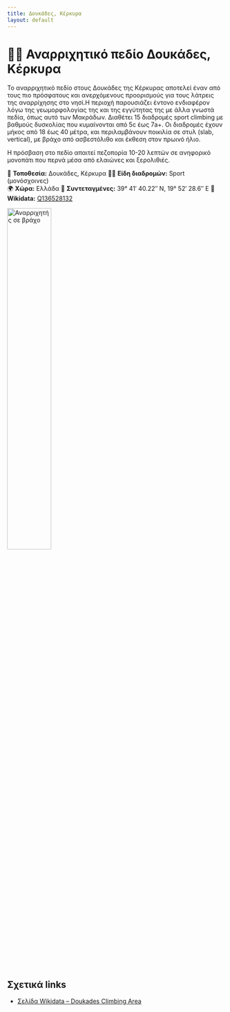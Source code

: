 ```yaml
---
title: Δουκάδες, Κέρκυρα
layout: default
---
```


# 🧗‍♀️ Αναρριχητικό πεδίο Δουκάδες, Κέρκυρα

Το αναρριχητικό πεδίο στους Δουκάδες της Κέρκυρας αποτελεί έναν από τους πιο πρόσφατους και ανερχόμενους προορισμούς για τους λάτρεις της αναρρίχησης στο νησί.H περιοχή παρουσιάζει έντονο ενδιαφέρον λόγω της γεωμορφολογίας της και της εγγύτητας της με άλλα γνωστά πεδία, όπως αυτό των Μακράδων. Διαθέτει 15 διαδρομές sport climbing με βαθμούς δυσκολίας που κυμαίνονται από 5c έως 7a+. Οι διαδρομές έχουν μήκος από 18 έως 40 μέτρα, και περιλαμβάνουν ποικιλία σε στυλ (slab, vertical), με βράχο από ασβεστόλιθο και έκθεση στον πρωινό ήλιο. 

Η πρόσβαση στο πεδίο απαιτεί πεζοπορία 10-20 λεπτών σε ανηφορικό μονοπάτι που περνά μέσα από ελαιώνες και ξερολιθιές.

📍 **Τοποθεσία:** Δουκάδες, Κέρκυρα
🧗‍♀️ **Είδη διαδρομών:** Sport (μονόσχοινες)  
🌍 **Χώρα:** Ελλάδα
📌 **Συντεταγμένες:** 	39° 41′ 40.22″ N, 19° 52′ 28.6″ E
🔗 **Wikidata:** [Q136528132](https://www.wikidata.org/wiki/Q136528132)

 <img src="/cayman/assets/images/meteora4.jpg" width="45%" alt="Αναρριχητής σε βράχο">

## Σχετικά links

- [Σελίδα Wikidata – Doukades Climbing Area](https://www.wikidata.org/wiki/Q136528132)  
